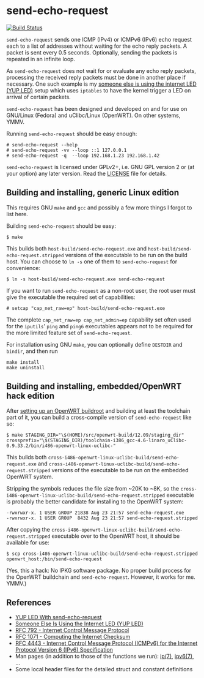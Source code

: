 send-echo-request
=================

[![Build Status](https://travis-ci.org/ndim/send-echo-request.svg?branch=master)](https://travis-ci.org/ndim/send-echo-request)

`send-echo-request` sends one ICMP (IPv4) or ICMPv6 (IPv6) echo request
each to a list of addresses without waiting for the echo reply packets.
A packet is sent every 0.5 seconds. Optionally, sending the packets is
repeated in an infinite loop.

As `send-echo-request` does not wait for or evaluate any echo reply
packets, processing the received reply packets must be done in another
place if necessary. One such example is my
[someone else is using the internet LED (YUP LED)](http://n-dimensional.de/blog/2014/07/04/led-configuration-with-openwrt/)
setup which uses `iptables` to have the kernel trigger a LED on arrival
of certain packets.

`send-echo-request` has been designed and developed on and for use on
GNU/Linux (Fedora) and uClibc/Linux (OpenWRT). On other systems, YMMV.

Running `send-echo-request` should be easy enough:

    # send-echo-request --help
    # send-echo-request -vv --loop ::1 127.0.0.1
    # send-echo-request -q  --loop 192.168.1.23 192.168.1.42

`send-echo-request` is licensed under GPLv2+, i.e. GNU GPL version 2
or (at your option) any later version. Read the [LICENSE](LICENSE)
file for details.


Building and installing, generic Linux edition
----------------------------------------------

This requires GNU `make` and `gcc` and possibly a few more things I
forgot to list here.

Building `send-echo-request` should be easy:

    $ make

This builds both `host-build/send-echo-request.exe` and
`host-build/send-echo-request.stripped` versions of the executable to be run
on the build host. You can choose to `ln -s` one of them to
`send-echo-request` for convenience:

    $ ln -s host-build/send-echo-request.exe send-echo-request

If you want to run `send-echo-request` as a non-root user, the root
user must give the executable the required set of capabilities:

    # setcap "cap_net_raw=ep" host-build/send-echo-request.exe

The complete `cap_net_raw=ep cap_net_admin=ep` capability set often
used for the `iputils`' `ping` and `ping6` executables appears not to be
required for the more limited feature set of `send-echo-request`.

For installation using GNU `make`, you can optionally define `DESTDIR`
and `bindir`, and then run

    make install
    make uninstall


Building and installing, embedded/OpenWRT hack edition
------------------------------------------------------

After
[setting up an OpenWRT buildroot](http://wiki.openwrt.org/doc/howto/build)
and building at least the toolchain part of it, you can build a
cross-compile version of `send-echo-request` like so:

    $ make STAGING_DIR="\$(HOME)/src/openwrt-build/12.09/staging_dir" crossprefix="\$(STAGING_DIR)/toolchain-i386_gcc-4.6-linaro_uClibc-0.9.33.2/bin/i486-openwrt-linux-uclibc-"

This builds both
`cross-i486-openwrt-linux-uclibc-build/send-echo-request.exe` and
`cross-i486-openwrt-linux-uclibc-build/send-echo-request.stripped`
versions of the executable to be run on the embedded OpenWRT system.

Stripping the symbols reduces the file size from ~20K to ~8K, so the
`cross-i486-openwrt-linux-uclibc-build/send-echo-request.stripped`
executable is probably the better candidate for installing to the
OpenWRT system:

    -rwxrwxr-x. 1 USER GROUP 21838 Aug 23 21:57 send-echo-request.exe
    -rwxrwxr-x. 1 USER GROUP  8432 Aug 23 21:57 send-echo-request.stripped

After copying the
`cross-i486-openwrt-linux-uclibc-build/send-echo-request.stripped`
executable over to the OpenWRT host, it should be available for use:

	$ scp cross-i486-openwrt-linux-uclibc-build/send-echo-request.stripped openwrt_host:/bin/send-echo-request

(Yes, this a hack: No IPKG software package. No proper build process
for the OpenWRT buildchain and `send-echo-request`. However, it works
for me. YMMV.)


References
----------

  * [YUP LED With send-echo-request](http://n-dimensional.de/blog/2014/08/20/yup-led-with-send-echo-request/)
  * [Someone Else Is Using the Internet LED (YUP LED)](http://n-dimensional.de/blog/2014/07/04/led-configuration-with-openwrt/)
  * [RFC 792 - Internet Control Message Protocol](http://tools.ietf.org/html/rfc792)
  * [RFC 1071 - Computing the Internet Checksum](http://tools.ietf.org/html/rfc1071)
  * [RFC 4443 - Internet Control Message Protocol (ICMPv6) for the Internet Protocol Version 6 (IPv6) Specification](http://tools.ietf.org/html/rfc4443)
  * Man pages (in addition to those of the functions we run): [ip(7)](http://man7.org/linux/man-pages/man7/ip.7.html), [ipv6(7)](http://man7.org/linux/man-pages/man7/ipv6.7.html), ...
  * Some local header files for the detailed struct and constant definitions
